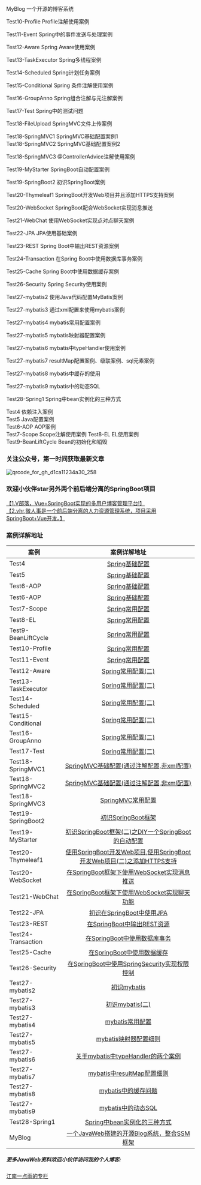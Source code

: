 
MyBlog	一个开源的博客系统	

Test10-Profile	Profile注解使用案例	

Test11-Event	Spring中的事件发送与处理案例	

Test12-Aware	Spring Aware使用案例	

Test13-TaskExecutor	Spring多线程案例	

Test14-Scheduled	Spring计划任务案例	

Test15-Conditional	Spring 条件注解使用案例	

Test16-GroupAnno	Spring组合注解与元注解案例	

Test17-Test	Spring中的测试问题	

Test18-FileUpload	SpringMVC文件上传案例	

Test18-SpringMVC1	SpringMVC基础配置案例1	
Test18-SpringMVC2	SpringMVC基础配置案例2	

Test18-SpringMVC3	@ControllerAdvice注解使用案例	

Test19-MyStarter	SpringBoot自动配置案例	

Test19-SpringBoot2	初识SpringBoot案例	

Test20-Thymeleaf1	SpringBoot开发Web项目并且添加HTTPS支持案例	

Test20-WebSocket	SpringBoot配合WebSocket实现消息推送

Test21-WebChat	使用WebSocket实现点对点聊天案例	

Test22-JPA	JPA使用基础案例	

Test23-REST	Spring Boot中输出REST资源案例	

Test24-Transaction	在Spring Boot中使用数据库事务案例	

Test25-Cache	Spring Boot中使用数据缓存案例	

Test26-Security	Spring Security使用案例	

Test27-mybatis2	使用Java代码配置MyBatis案例	

Test27-mybatis3	通过xml配置来使用mybatis案例	

Test27-mybatis4	mybatis常用配置案例	

Test27-mybatis5	mybatis映射器配置案例	

Test27-mybatis6	mybatis中typeHandler使用案例	

Test27-mybatis7	resultMap配置案例、级联案例、sql元素案例	

Test27-mybatis8	mybatis中缓存的使用	

Test27-mybatis9	mybatis中的动态SQL	

Test28-Spring1	Spring中bean实例化的三种方式	

Test4	依赖注入案例	
Test5	Java配置案例	
Test6-AOP	AOP案例	
Test7-Scope	Scope注解使用案例	
Test8-EL	EL使用案例	
Test9-BeanLiftCycle	Bean的初始化和销毁







### 关注公众号，第一时间获取最新文章
![qrcode_for_gh_d1ca11234a30_258](https://cloud.githubusercontent.com/assets/6023444/23211124/6d97cca2-f93b-11e6-9438-57ef23454f18.jpg)  

### 欢迎小伙伴star另外两个前后端分离的SpringBoot项目  

[【1.V部落，Vue+SpringBoot实现的多用户博客管理平台!】](https://github.com/lenve/VBlog)  
[【2.vhr,微人事是一个前后端分离的人力资源管理系统，项目采用SpringBoot+Vue开发。】](https://github.com/lenve/vhr)  

### 案例详解地址
|案例|案例详解地址|
|-------------|:-------------:|
|Test4|[Spring基础配置](http://blog.csdn.net/u012702547/article/details/53587684)|
|Test5|[Spring基础配置](http://blog.csdn.net/u012702547/article/details/53587684)|
|Test6-AOP|[Spring基础配置](http://blog.csdn.net/u012702547/article/details/53587684)|
|Test6-AOP|[Spring基础配置](http://blog.csdn.net/u012702547/article/details/53587684)|
|Test7-Scope|[Spring常用配置](http://blog.csdn.net/u012702547/article/details/53633872)|
|Test8-EL|[Spring常用配置](http://blog.csdn.net/u012702547/article/details/53633872)|
|Test9-BeanLiftCycle|[Spring常用配置](http://blog.csdn.net/u012702547/article/details/53633872)|
|Test10-Profile|[Spring常用配置](http://blog.csdn.net/u012702547/article/details/53633872)|
|Test11-Event|[Spring常用配置](http://blog.csdn.net/u012702547/article/details/53633872)|
|Test12-Aware|[Spring常用配置(二)](http://blog.csdn.net/u012702547/article/details/53645149)|
|Test13-TaskExecutor|[Spring常用配置(二)](http://blog.csdn.net/u012702547/article/details/53645149)|
|Test14-Scheduled|[Spring常用配置(二)](http://blog.csdn.net/u012702547/article/details/53645149)|
|Test15-Conditional|[Spring常用配置(二)](http://blog.csdn.net/u012702547/article/details/53645149)|
|Test16-GroupAnno|[Spring常用配置(二)](http://blog.csdn.net/u012702547/article/details/53645149)|
|Test17-Test|[Spring常用配置(二)](http://blog.csdn.net/u012702547/article/details/53645149)|
|Test18-SpringMVC1|[SpringMVC基础配置(通过注解配置,非xml配置)](http://blog.csdn.net/u012702547/article/details/53674867)|
|Test18-SpringMVC2|[SpringMVC基础配置(通过注解配置,非xml配置)](http://blog.csdn.net/u012702547/article/details/53674867)|
|Test18-SpringMVC3|[SpringMVC常用配置](http://blog.csdn.net/u012702547/article/details/53695789)|
|Test19-SpringBoot2|[初识SpringBoot框架](http://blog.csdn.net/u012702547/article/details/53740047)|
|Test19-MyStarter|[初识SpringBoot框架(二)之DIY一个SpringBoot的自动配置](http://blog.csdn.net/u012702547/article/details/53750449)|
|Test20-Thymeleaf1|[使用SpringBoot开发Web项目](http://blog.csdn.net/u012702547/article/details/53784992),[使用SpringBoot开发Web项目(二)之添加HTTPS支持](http://blog.csdn.net/u012702547/article/details/53790722)|
|Test20-WebSocket|[在SpringBoot框架下使用WebSocket实现消息推送](http://blog.csdn.net/u012702547/article/details/53816326)|
|Test21-WebChat|[在SpringBoot框架下使用WebSocket实现聊天功能](http://blog.csdn.net/u012702547/article/details/53835453)|
|Test22-JPA|[初识在SpringBoot中使用JPA](http://blog.csdn.net/u012702547/article/details/53946440)|
|Test23-REST|[在SpringBoot中输出REST资源](http://blog.csdn.net/u012702547/article/details/54023654)|
|Test24-Transaction|[在SpringBoot中使用数据库事务](http://blog.csdn.net/u012702547/article/details/54098190)|
|Test25-Cache|[在SpringBoot中使用数据缓存](http://blog.csdn.net/u012702547/article/details/54142243)|
|Test26-Security|[在SpringBoot中使用SpringSecurity实现权限控制](http://blog.csdn.net/u012702547/article/details/54319508)|
|Test27-mybatis2|[初识mybatis](http://blog.csdn.net/u012702547/article/details/54408761)|
|Test27-mybatis3|[初识mybatis(二)](http://blog.csdn.net/u012702547/article/details/54425130)|
|Test27-mybatis4|[mybatis常用配置](http://blog.csdn.net/u012702547/article/details/54428432)|
|Test27-mybatis5|[mybatis映射器配置细则](http://blog.csdn.net/u012702547/article/details/54562619)|
|Test27-mybatis6|[关于mybatis中typeHandler的两个案例](http://blog.csdn.net/u012702547/article/details/54572679)|
|Test27-mybatis7|[mybatis中resultMap配置细则](http://blog.csdn.net/u012702547/article/details/54599132)|
|Test27-mybatis8|[mybatis中的缓存问题](http://blog.csdn.net/u012702547/article/details/55051908)|
|Test27-mybatis9|[ mybatis中的动态SQL](http://blog.csdn.net/u012702547/article/details/55105400)|
|Test28-Spring1|[ Spring中bean实例化的三种方式](http://blog.csdn.net/u012702547/article/details/56021922)|
|MyBlog|[ 一个JavaWeb搭建的开源Blog系统，整合SSM框架](http://blog.csdn.net/u012702547/article/details/61428686)|

##### 更多JavaWeb资料欢迎小伙伴访问我的个人博客:

[江南一点雨的专栏](http://blog.csdn.net/u012702547)

